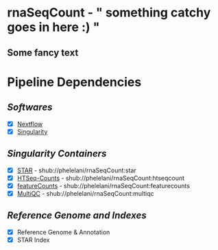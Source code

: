 # rnaSeqCount - " something catchy goes in here :) "
Some fancy text
----

# Pipeline Dependencies
## _*Softwares*_
- [x] [Nextflow](https://www.nextflow.io/)
- [x] [Singularity](http://singularity.lbl.gov/)

## _*Singularity Containers*_
- [x] [STAR](https://github.com/alexdobin/STAR) - shub://phelelani/rnaSeqCount:star
- [x] [HTSeq-Counts](https://htseq.readthedocs.io/en/release_0.9.1/overview.html) - shub://phelelani/rnaSeqCount:htseqcount
- [x] [featureCounts](http://subread.sourceforge.net/) - shub://phelelani/rnaSeqCount:featurecounts
- [x] [MultiQC](http://multiqc.info/) - shub://phelelani/rnaSeqCount:multiqc

## _*Reference Genome and Indexes*_
- [x] Reference Genome & Annotation
- [x] STAR Index
